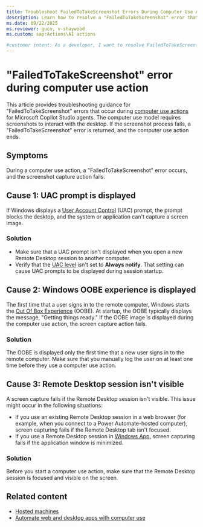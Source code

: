 ```yaml
---
title: Troubleshoot FailedToTakeScreenshot Errors During Computer Use Actions
description: Learn how to resolve a "FailedToTakeScreenshot" error that occurs during computer use actions in Microsoft Copilot Studio.
ms.date: 09/22/2025
ms.reviewer: guco, v-shaywood
ms.custom: sap:Actions\AI actions

#customer intent: As a developer, I want to resolve FailedToTakeScreenshot errors that occur during computer use actions. These errors are preventing me from using computer use actions with my Copilot agents.
---
```


# "FailedToTakeScreenshot" error during computer use action

This article provides troubleshooting guidance for "FailedToTakeScreenshot" errors that occur during [computer use actions](/microsoft-copilot-studio/computer-use) for Microsoft Copilot Studio agents. The computer use model requires screenshots to interact with the desktop. If the screenshot process fails, a "FailedToTakeScreenshot" error is returned, and the computer use action ends.

## Symptoms

During a computer use action, a "FailedToTakeScreenshot" error occurs, and the screenshot capture action fails.

## Cause 1: UAC prompt is displayed

If Windows displays a [User Account Control](/windows/security/application-security/application-control/user-account-control/) (UAC) prompt, the prompt blocks the desktop, and the system or application can't capture a screen image.

### Solution

- Make sure that a UAC prompt isn't displayed when you open a new Remote Desktop session to another computer.
- Verify that the [UAC level](/windows/security/application-security/application-control/user-account-control/architecture#system) isn't set to **Always notify**. That setting can cause UAC prompts to be displayed during session startup.

## Cause 2: Windows OOBE experience is displayed

The first time that a user signs in to the remote computer, Windows starts the [Out Of Box Experience](/windows-hardware/customize/desktop/customize-oobe-in-windows-11) (OOBE). At startup, the OOBE typically displays the message, "Getting things ready." If the OOBE image is displayed during the computer use action, the screen capture action fails.

### Solution

The OOBE is displayed only the first time that a new user signs in to the remote computer. Make sure that you manually log the user on at least one time before they use a computer use action.

## Cause 3: Remote Desktop session isn't visible

A screen capture fails if the Remote Desktop session isn't visible. This issue might occur in the following situations:

- If you use an existing Remote Desktop session in a web browser (for example, when you connect to a Power Automate-hosted computer), screen capturing fails if the Remote Desktop tab isn't focused.
- If you use a Remote Desktop session in [Windows App](/windows-app/overview), screen capturing fails if the application window is minimized.

### Solution

Before you start a computer use action, make sure that the Remote Desktop session is focused and visible on the screen.

## Related content

- [Hosted machines](/power-automate/desktop-flows/hosted-machines)
- [Automate web and desktop apps with computer use](/microsoft-copilot-studio/computer-use)
